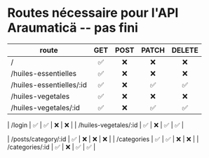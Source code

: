 # Routes nécessaire pour l'API Araumaticä -- pas fini

| route                    | GET | POST | PATCH | DELETE |
| ------------------------ | :-: | :--: | :---: | :----: |
| /                        | ✅  |  ❌  |  ❌   |   ❌   | 
| /huiles-essentielles     | ✅  |  ❌  |  ❌   |   ❌   |
| /huiles-essentielles/:id | ✅  |  ❌  |  ✅   |   ✅   |
| /huiles-vegetales        | ✅  |  ❌  |  ❌   |   ❌   |
| /huiles-vegetales/:id    | ✅  |  ❌  |  ✅   |   ✅   |


| /login                   | ✅  |  ✅  |  ❌   |   ❌   |
| /huiles-vegetales/:id    | ✅  |  ❌  |  ✅   |   ✅   |

| /posts/category/:id      | ✅  |  ❌  |  ❌   |   ❌   |
| /categories              | ✅  |  ✅  |  ❌   |   ❌   |
| /categories/:id          | ✅  |  ❌  |  ✅   |   ✅   |
